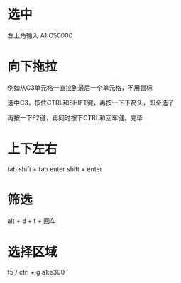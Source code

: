 # 选中

左上角输入 A1:C50000

# 向下拖拉


例如从C3单元格一直拉到最后一个单元格，不用鼠标

选中C3，按住CTRL和SHIFT键，再按一下下箭头，即全选了

再按一下F2键，再同时按下CTRL和回车键。完毕


# 上下左右

tab 
shift + tab
enter
shift + enter

# 筛选
alt + d + f + 回车

# 选择区域
f5 / ctrl + g  a1:e300
